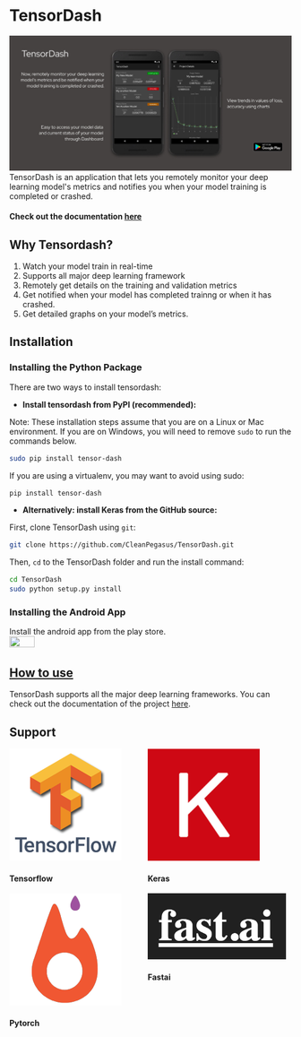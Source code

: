 # TensorDash
<img src="readme_resources/cover_image.jpeg">
TensorDash is an application that lets you remotely monitor your deep learning model's metrics and notifies you when your model training is completed or crashed.

#### Check out the documentation [here](https://cleanpegasus.github.io/TensorDash/)

## Why Tensordash?

1. Watch your model train in real-time
2. Supports all major deep learning framework
3. Remotely get details on the training and validation metrics
4. Get notified when your model has completed trainng or when it has crashed.
5. Get detailed graphs on your model’s metrics.


## Installation ##

### Installing the Python Package ###

There are two ways to install tensordash:

- **Install tensordash from PyPI (recommended):**

Note: These installation steps assume that you are on a Linux or Mac environment.
If you are on Windows, you will need to remove `sudo` to run the commands below.

```sh
sudo pip install tensor-dash
```

If you are using a virtualenv, you may want to avoid using sudo:

```sh
pip install tensor-dash
```

- **Alternatively: install Keras from the GitHub source:**

First, clone TensorDash using `git`:

```sh
git clone https://github.com/CleanPegasus/TensorDash.git
```

 Then, `cd` to the TensorDash folder and run the install command:
```sh
cd TensorDash
sudo python setup.py install
```


### Installing the Android App ###

Install the android app from the play store.<br>
[<img src="https://play.google.com/intl/en_us/badges/static/images/badges/en_badge_web_generic.png" height="30%" width="30%">](https://play.google.com/store/apps/details?id=tech.tensordash.tensordash)

## [How to use](https://cleanpegasus.github.io/TensorDash/usage/)

TensorDash supports all the major deep learning frameworks. You can check out the documentation of the project [here](https://cleanpegasus.github.io/TensorDash/usage/).

## Support

<div class="container">
    <div style="float:left;width:49%">
	    <img src="readme_resources/tensorflow.png">
		<h4> Tensorflow </h4>
    </div>
    <div style="float:left;width:49%">
	    <img src="readme_resources/keras.png">
		<h4> Keras </br>
    </div>
    </div>
</div>
<br>
<div class="container">
    <div style="float:left;width:49%">
	    <img src="readme_resources/pytorch.png">
		<h4> Pytorch </h4>
    </div>
    <div style="float:left;width:49%">
	    <img src="readme_resources/fastai.png">
		<h4> Fastai </br>
    </div>
    </div>
</div>
<br>
</br>
